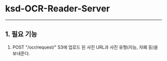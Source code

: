 # ksd-OCR-Reader-Server


-----
## 1. 필요 기능

1. POST "/ocr/request/"
    S3에 업로드 된 사진 URL과 사진 유형(지능, 자폐 등)을 보내준다.